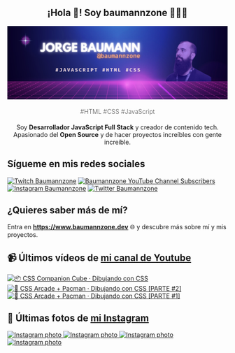 <p align="center">
   <h2 align="center">¡Hola 👋! Soy baumannzone 👨🏻‍💻</h2>
   <img align="center" src="img/header.png" />
   <h4 align="center" style="font-weight: 300; color: #555;">#HTML #CSS #JavaScript</h4>
</p>

<p align="center" style="margin-bottom: 20px">Soy <strong>Desarrollador JavaScript Full Stack</strong> y creador de contenido tech.
<br/>
Apasionado del <strong>Open Source</strong> y de hacer proyectos increíbles con gente increíble.
</p>

## Sígueme en mis redes sociales

[![Twitch Baumannzone](https://img.shields.io/twitch/status/baumannzone?style=social)](https://twitch.tv/baumannzone)
[![Baumannzone YouTube Channel Subscribers](https://img.shields.io/youtube/channel/subscribers/UCTTj5ztXnGeDRPFVsBp7VMA?style=social)](https://youtube.com/rambitojs)
[![Instagram Baumannzone](https://img.shields.io/badge/Baumannzone--_.svg?label=Instagram&style=social&logo=instagram)](https://instagram.com/baumannzone)
[![Twitter Baumannzone](https://img.shields.io/twitter/follow/Baumannzone?label=Twitter&style=social)](https://twitter.com/baumannzone)

## ¿Quieres saber más de mí?

Entra en **https://www.baumannzone.dev** 🌐 y descubre más sobre mí y mis proyectos.

## 📹 Últimos vídeos de [mi canal de Youtube](https://youtube.com/rambitojs?sub_confirmation=1)


<a href='https://youtu.be/W6xwoSJahA0' target='_blank'>
  <img width='30%' src='https://img.youtube.com/vi/W6xwoSJahA0/mqdefault.jpg' alt='📦 CSS Companion Cube · Dibujando con CSS' />
</a>
<a href='https://youtu.be/9C3NXVXewH8' target='_blank'>
  <img width='30%' src='https://img.youtube.com/vi/9C3NXVXewH8/mqdefault.jpg' alt='👾 CSS Arcade + Pacman · Dibujando con CSS [PARTE #2]' />
</a>
<a href='https://youtu.be/2ahqLdgkSxA' target='_blank'>
  <img width='30%' src='https://img.youtube.com/vi/2ahqLdgkSxA/mqdefault.jpg' alt='👾 CSS Arcade + Pacman · Dibujando con CSS [PARTE #1]' />
</a>

## 📸 Últimas fotos de [mi Instagram](https://instagram.com/baumannzone)


<a href='https://instagram.com/p/CopNwV-Ivr5' target='_blank'>
  <img width='20%' src='https://scontent-ams4-1.cdninstagram.com/v/t51.2885-15/331047758_198067656229783_5578079334097888868_n.jpg?stp=dst-jpg_e15_fr_s1080x1080&_nc_ht=scontent-ams4-1.cdninstagram.com&_nc_cat=107&_nc_ohc=605ZHX6JFI0AX-TiH1Y&edm=APU89FABAAAA&ccb=7-5&ig_cache_key=MzAzODAxOTkyMDM2ODY5NjA1Nw%3D%3D.2-ccb7-5&oh=00_AfBY5StkMWlRzdmP8-Sje-AusPlUUk1GrsSeX2kqKFZkVQ&oe=63F6DCA2&_nc_sid=86f79a' alt='Instagram photo' />
</a>
<a href='https://instagram.com/p/Cnw3Z8ToLEk' target='_blank'>
  <img width='20%' src='https://scontent-ams4-1.cdninstagram.com/v/t51.2885-15/326883544_224680013259848_8231619275183408032_n.jpg?stp=dst-jpg_e15_fr_s1080x1080&_nc_ht=scontent-ams4-1.cdninstagram.com&_nc_cat=108&_nc_ohc=z-oSSuZJloQAX-6a034&edm=APU89FABAAAA&ccb=7-5&ig_cache_key=MzAyMjE1OTAyNTI2NDQzOTU4OA%3D%3D.2-ccb7-5&oh=00_AfDdAXbRWCwYTZJ3-cvnLN554QwkKtBOy2lLjin_bd9JNA&oe=63F79ACB&_nc_sid=86f79a' alt='Instagram photo' />
</a>
<a href='https://instagram.com/p/CnIZA32Di-o' target='_blank'>
  <img width='20%' src='https://scontent-ams4-1.cdninstagram.com/v/t51.2885-15/324223064_598779668678092_9126659385260976028_n.jpg?se=8&stp=dst-jpg_e35&_nc_ht=scontent-ams4-1.cdninstagram.com&_nc_cat=104&_nc_ohc=uNTjj21to0wAX_76jBC&edm=APU89FABAAAA&ccb=7-5&ig_cache_key=MzAxMDc2NjM2MjAyMjY1Mzg2NA%3D%3D.2-ccb7-5&oh=00_AfB2kYfABKajf2k8jyLdI_d-wbZPyYz2EyKtN-4DxsysaA&oe=63F61EDB&_nc_sid=86f79a' alt='Instagram photo' />
</a>
<a href='https://instagram.com/p/CnEs968pGJY' target='_blank'>
  <img width='20%' src='https://scontent-ams4-1.cdninstagram.com/v/t51.2885-15/323590693_1343168123135059_2596139838573961826_n.jpg?stp=dst-jpg_e15&_nc_ht=scontent-ams4-1.cdninstagram.com&_nc_cat=107&_nc_ohc=cUIcXhrRmp4AX8SGHxL&edm=APU89FABAAAA&ccb=7-5&oh=00_AfD9b9_F5wfApsdcr3YKBbNGov24cKkKXfRscqM4XZc6FQ&oe=63F3BC74&_nc_sid=86f79a' alt='Instagram photo' />
</a>
